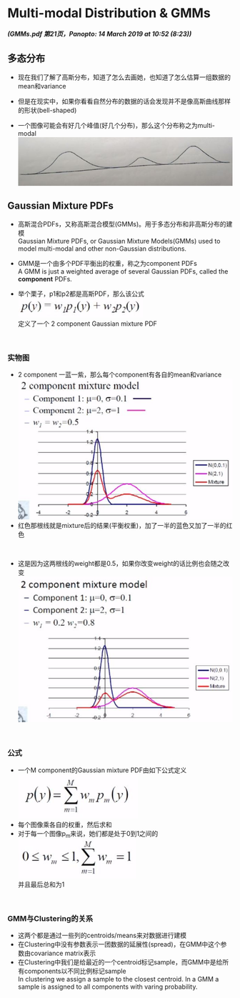 # Multi-modal Distribution & GMMs
***(GMMs.pdf 第21页，Panopto: 14 March 2019 at 10:52 (8:23))***

## 多态分布

* 现在我们了解了高斯分布，知道了怎么去画她，也知道了怎么估算一组数据的mean和variance

* 但是在现实中，如果你看看自然分布的数据的话会发现并不是像高斯曲线那样的形状(bell-shaped)

* 一个图像可能会有好几个峰值(好几个分布)，那么这个分布称之为multi-modal  
![](./img/multiM.JPG)  

## Gaussian Mixture PDFs

* 高斯混合PDFs，又称高斯混合模型(GMMs)。用于多态分布和非高斯分布的建模  
Gaussian Mixture PDFs, or Gaussian Mixture Models(GMMs) used to model multi-modal and other non-Gaussian distributions.

* GMM是一个由多个PDF平衡出的权重，称之为component PDFs  
A GMM is just a weighted average of several Gaussian PDFs, called the **component** PDFs.

* 举个栗子，p1和p2都是高斯PDF，那么该公式  
![](./img/GMM.JPG)  
定义了一个 2 component Gaussian mixture PDF

<br/>

### 实物图
* 2 component 一蓝一紫，那么每个component有各自的mean和variance  
![](./img/2component.JPG)
* 红色那根线就是mixture后的结果(平衡权重)，加了一半的蓝色又加了一半的红色
<br/>

* 这是因为这两根线的weight都是0.5，如果你改变weight的话比例也会随之改变  
![](./img/2component2.JPG)

<br/>

### 公式
* 一个M component的Gaussian mixture PDF由如下公式定义  
![](./img/mulFun.JPG) 
* 每个图像乘各自的权重，然后求和
* 对于每一个图像p<sub>m</sub>来说，她们都是处于0到1之间的  
![](./img/GMMstate.JPG)  
并且最后总和为1

<br/>

### GMM与Clustering的关系
* 这两个都是通过一些列的centroids/means来对数据进行建模
* 在Clustering中没有参数表示一团数据的延展性(spread)，在GMM中这个参数由covariance matrix表示
* 在Clustering中我们是给最近的一个centroid标记sample，而GMM中是给所有components以不同比例标记sample  
In clustering we assign a sample to the closest centroid. In a GMM a sample is assigned to all components with varing probability.